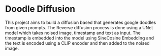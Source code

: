 # Doodle Diffusion
This project aims to build a diffusion based that generates google doodles from given prompts. The Reverse diffusion process is done using a UNet model which takes noised image, timestamp and text as input. The timestamp is embedded into the model using SineCosine Embedding and the text is encoded using a CLIP encoder and then added to the noised image.

